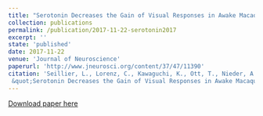 ```yaml
---
title: "Serotonin Decreases the Gain of Visual Responses in Awake Macaque V1"
collection: publications
permalink: /publication/2017-11-22-serotonin2017
excerpt: ''
state: 'published'
date: 2017-11-22
venue: 'Journal of Neuroscience'
paperurl: 'http://www.jneurosci.org/content/37/47/11390'
citation: 'Seillier, L., Lorenz, C., Kawaguchi, K., Ott, T., Nieder, A., Pourriahi, P., & Nienborg, H (2017).
 &quot;Serotonin Decreases the Gain of Visual Responses in Awake Macaque V1.&quot; <i>Journal  of Neuroscience</i>, 37(47), 1339–17. https://doi.org/10.1523/JNEUROSCI.1339-17.2017'
---
```


[Download paper here](http://www.jneurosci.org/content/jneuro/37/47/11390.full.pdf)

